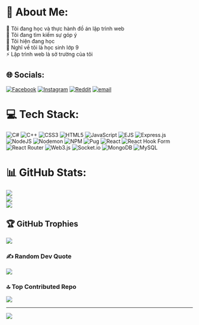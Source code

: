 # 💫 About Me:
🔭 Tôi đang học và thực hành đồ án lập trình web<br>🤝 Tôi đang tìm kiếm sự góp ý <br>🌱 Tôi hiện đang học<br>💬 Nghĩ về tôi là học sinh lớp 9<br>⚡ Lập trình web là sở trường của tôi


## 🌐 Socials:
[![Facebook](https://img.shields.io/badge/Facebook-%231877F2.svg?logo=Facebook&logoColor=white)](https://facebook.com/dinhlan17122011) [![Instagram](https://img.shields.io/badge/Instagram-%23E4405F.svg?logo=Instagram&logoColor=white)](https://instagram.com/dinhlan1712) [![Reddit](https://img.shields.io/badge/Reddit-%23FF4500.svg?logo=Reddit&logoColor=white)](https://reddit.com/user/dinhlan17122011) [![email](https://img.shields.io/badge/Email-D14836?logo=gmail&logoColor=white)](mailto:dinhlan17122011@gmail.com) 

# 💻 Tech Stack:
![C#](https://img.shields.io/badge/c%23-%23239120.svg?style=for-the-badge&logo=csharp&logoColor=white) ![C++](https://img.shields.io/badge/c++-%2300599C.svg?style=for-the-badge&logo=c%2B%2B&logoColor=white) ![CSS3](https://img.shields.io/badge/css3-%231572B6.svg?style=for-the-badge&logo=css3&logoColor=white) ![HTML5](https://img.shields.io/badge/html5-%23E34F26.svg?style=for-the-badge&logo=html5&logoColor=white) ![JavaScript](https://img.shields.io/badge/javascript-%23323330.svg?style=for-the-badge&logo=javascript&logoColor=%23F7DF1E) ![EJS](https://img.shields.io/badge/ejs-%23B4CA65.svg?style=for-the-badge&logo=ejs&logoColor=black) ![Express.js](https://img.shields.io/badge/express.js-%23404d59.svg?style=for-the-badge&logo=express&logoColor=%2361DAFB) ![NodeJS](https://img.shields.io/badge/node.js-6DA55F?style=for-the-badge&logo=node.js&logoColor=white) ![Nodemon](https://img.shields.io/badge/NODEMON-%23323330.svg?style=for-the-badge&logo=nodemon&logoColor=%BBDEAD) ![NPM](https://img.shields.io/badge/NPM-%23CB3837.svg?style=for-the-badge&logo=npm&logoColor=white) ![Pug](https://img.shields.io/badge/Pug-FFF?style=for-the-badge&logo=pug&logoColor=A86454) ![React](https://img.shields.io/badge/react-%2320232a.svg?style=for-the-badge&logo=react&logoColor=%2361DAFB) ![React Hook Form](https://img.shields.io/badge/React%20Hook%20Form-%23EC5990.svg?style=for-the-badge&logo=reacthookform&logoColor=white) ![React Router](https://img.shields.io/badge/React_Router-CA4245?style=for-the-badge&logo=react-router&logoColor=white) ![Web3.js](https://img.shields.io/badge/web3.js-F16822?style=for-the-badge&logo=web3.js&logoColor=white) ![Socket.io](https://img.shields.io/badge/Socket.io-black?style=for-the-badge&logo=socket.io&badgeColor=010101) ![MongoDB](https://img.shields.io/badge/MongoDB-%234ea94b.svg?style=for-the-badge&logo=mongodb&logoColor=white) ![MySQL](https://img.shields.io/badge/mysql-4479A1.svg?style=for-the-badge&logo=mysql&logoColor=white)
# 📊 GitHub Stats:
![](https://github-readme-stats.vercel.app/api?username=dinhlan17122011&theme=default&hide_border=false&include_all_commits=false&count_private=false)<br/>
![](https://nirzak-streak-stats.vercel.app/?user=dinhlan17122011&theme=default&hide_border=false)<br/>
![](https://github-readme-stats.vercel.app/api/top-langs/?username=dinhlan17122011&theme=default&hide_border=false&include_all_commits=false&count_private=false&layout=compact)

## 🏆 GitHub Trophies
![](https://github-profile-trophy.vercel.app/?username=dinhlan17122011&theme=radical&no-frame=false&no-bg=true&margin-w=4)

### ✍️ Random Dev Quote
![](https://quotes-github-readme.vercel.app/api?type=horizontal&theme=radical)

### 🔝 Top Contributed Repo
![](https://github-contributor-stats.vercel.app/api?username=dinhlan17122011&limit=5&theme=dark&combine_all_yearly_contributions=true)

---
[![](https://visitcount.itsvg.in/api?id=dinhlan17122011&icon=0&color=0)](https://visitcount.itsvg.in)

<!-- Proudly created with GPRM ( https://gprm.itsvg.in ) -->
